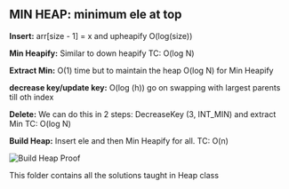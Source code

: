 ## MIN HEAP: minimum ele at top

__Insert:__ arr[size - 1] = x and upheapify  O(log(size))

__Min Heapify:__ Similar to down heapify  TC: O(log N)

__Extract Min:__ O(1) time but to maintain the heap O(log N) for Min Heapify

__decrease key/update key:__ O(log (h))    go on swapping with largest parents till oth index

__Delete:__ We can do this in 2 steps: DecreaseKey (3, INT_MIN) and extract Min   TC: O(log N)

__Build Heap:__ Insert ele and then Min Heapify for all. TC: O(n)

![Build Heap Proof](https://github.com/FazeelUsmani/Scaler-Academy/blob/master/030%20Heaps%201/IMG_20200525_224809.jpg)





This folder contains all the solutions taught in Heap class


